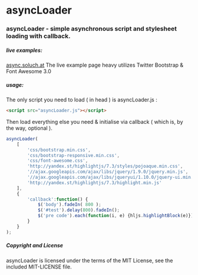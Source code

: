 # asyncLoader

### asyncLoader - simple asynchronous script and stylesheet loading with callback.


##### live examples:
[async.soluch.at](http://async.soluch.at/)
The live example page heavy utilizes Twitter Bootstrap & Font Awesome 3.0

##### usage:

The only script you need to load ( in head ) is asyncLoader.js :
```html
<script src="asyncLoader.js"></script>
```

Then load everything else you need & initialise via callback ( which is, by the way, optional ).
```javascript
asyncLoader(
    [
        'css/bootstrap.min.css',
        'css/bootstrap-responsive.min.css',
        'css/font-awesome.css',
        'http://yandex.st/highlightjs/7.3/styles/pojoaque.min.css',
        '//ajax.googleapis.com/ajax/libs/jquery/1.9.0/jquery.min.js',
        '//ajax.googleapis.com/ajax/libs/jqueryui/1.10.0/jquery-ui.min.js',
        'http://yandex.st/highlightjs/7.3/highlight.min.js'
    ],
    {
        'callback':function() {
            $('body').fadeIn( 800 );
            $('#test').delay(800).fadeIn();
            $('pre code').each(function(i, e) {hljs.highlightBlock(e)});
        }
    }
);
```
##### Copyright and License
asyncLoader is licensed under the terms of the MIT License, see the included MIT-LICENSE file.
